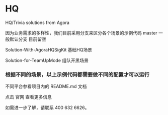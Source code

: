 # HQ
HQ/Trivia solutions from Agora

因为业务需求的多样性，我们目前采用分支来区分各个场景的示例代码
master 一般默认分支 目前留空

Solution-With-AgoraHQSigKit 基础HQ场景

Solution-for-TeamUpMode 组队开黑场景

### 根据不同的场景，以上示例代码都需要做不同的配置才可以运行

不同平台参看项目内的 README.md 文档

点击 官网 查看更多信息

如需进一步了解，请联系 400 632 6626。
